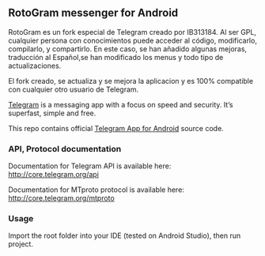 ## RotoGram messenger for Android

RotoGram es un fork especial de Telegram creado por IB313184. Al ser GPL, cualquier persona con conocimientos puede acceder al código, modificarlo, compilarlo, y compartirlo. En este caso, se han añadido algunas mejoras, traducción al Español,se han modificado los menus y todo tipo de actualizaciones.

El fork creado, se actualiza y se mejora la aplicacion y es 100% compatible con cualquier otro usuario de Telegram.


[Telegram](http://telegram.org) is a messaging app with a focus on speed and security. It’s superfast, simple and free.

This repo contains official [Telegram App for Android](https://play.google.com/store/apps/details?id=org.telegram.messenger) source code.

### API, Protocol documentation


Documentation for Telegram API is available here: http://core.telegram.org/api

Documentation for MTproto protocol is available here: http://core.telegram.org/mtproto

### Usage

Import the root folder into your IDE (tested on Android Studio), then run project.
